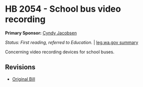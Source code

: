 # HB 2054 - School bus video recording
**Primary Sponsor:** [Cyndy Jacobsen](/person/leg/cyndy.jacobsen.md)

*Status: First reading, referred to Education.* | [leg.wa.gov summary](https://app.leg.wa.gov/billsummary?BillNumber=2054&Year=2021)

Concerning video recording devices for school buses.

## Revisions
* [Original Bill](1/)